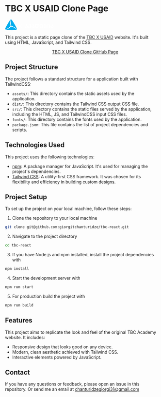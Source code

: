 # TBC X USAID Clone Page
<svg class="w-full h-full" preserveAspectRatio="xMidYMid meet" data-bbox="-0.049 -0.035 160.05 35.031"
    xmlns="http://www.w3.org/2000/svg" viewBox="-0.049 -0.035 160.05 35.031" height="36" width="160"
    data-type="color" role="presentation" aria-hidden="true">
    <g>
    <g clip-path="url(#b290f575-40bd-4c29-b19c-ded35374c9f9_comp-ktjxmlim)">
        <path fill="#00ADEE"
        d="M17.72 20.126a3.738 3.738 0 0 1-1.187 3.079A42.393 42.393 0 0 1 3.49 31.5a6 6 0 0 1-1.37.365 1.043 1.043 0 0 1-1.258-1.083 2.46 2.46 0 0 1 .137-.652C2.27 26.49 6.62 18.587 8.472 15.326c2.315-4.076 8.4-13.898 9.32-15a.332.332 0 0 1 .398-.098c.15.079.267.17.117.711-.796 2.915-1.956 9.255-.756 17.91.065.456.123.86.156 1.245"
        data-color="1"></path>
        <path fill="#00ADEE"
        d="M19.187 24.287a3.737 3.737 0 0 1 3.26-.508 42.26 42.26 0 0 1 13.697 7.134c.372.294.706.631.997 1.005a1.042 1.042 0 0 1-.306 1.63 2.373 2.373 0 0 1-.652.202c-3.79.718-12.81.907-16.56.933-4.688 0-16.232-.326-17.608-.587a.32.32 0 0 1-.28-.293c0-.17 0-.32.554-.463 2.922-.764 8.987-2.935 15.887-8.296.359-.28.652-.535 1.004-.757"
        data-color="1"></path>
        <path fill="#00ADEE"
        d="M22.05 20.929a3.73 3.73 0 0 1-2.067-2.563 42.333 42.333 0 0 1-.652-15.431 6 6 0 0 1 .365-1.37 1.043 1.043 0 0 1 1.565-.548c.182.126.348.273.496.437 2.51 2.929 7.174 10.644 9.078 13.872 2.374 4.05 7.826 14.231 8.309 15.561a.32.32 0 0 1-.111.392c-.144.098-.287.15-.652-.248-2.126-2.146-7.037-6.313-15.13-9.613-.425-.17-.803-.32-1.162-.49"
        data-color="1"></path>
        <path fill="#00ADEE"
        d="M17.386 19.382c.163 1.65.247 2.51-1.096 3.913a44.35 44.35 0 0 1-8.478 6.235 36.381 36.381 0 0 1-5.074 2.478c-1.148.411-2.107.587-2.61-.241a1.597 1.597 0 0 1 0-1.46c1.24-3.366 4.827-9.653 7.175-13.742l.737-1.305c3.593-6.196 8.354-13.78 9.287-15 .137-.176.385-.385.613-.254a.45.45 0 0 1 .163.482c0 .033-.065.255-.085.34-1.539 6.26-1.376 12.39-.652 18.521"
        data-color="1"></path>
        <path fill="#00ADEE"
        d="M22.637 21.313c-1.513-.69-2.302-1.05-2.85-2.915a44.167 44.167 0 0 1-1.174-10.435c-.013-1.885.118-3.77.392-5.635.215-1.2.548-2.12 1.506-2.12A1.611 1.611 0 0 1 21.77.94c2.296 2.765 5.948 9.007 8.322 13.044.248.417.495.848.743 1.304 3.574 6.209 7.761 14.126 8.342 15.548.085.202.143.522-.085.652a.457.457 0 0 1-.502-.104l-.248-.235c-4.65-4.474-10.05-7.395-15.705-9.835z"
        data-color="1"></path>
        <path fill="#00ADEE"
        d="M18.339 24.887c1.35-.965 2.054-1.467 3.946-1.01a44.05 44.05 0 0 1 9.633 4.226 36.58 36.58 0 0 1 4.682 3.156c.933.783 1.565 1.533 1.083 2.361a1.598 1.598 0 0 1-1.266.724c-3.534.606-10.767.652-15.476.652h-1.48c-7.174 0-16.116-.346-17.61-.548-.22 0-.52-.137-.52-.404a.45.45 0 0 1 .338-.378l.333-.098c6.196-1.794 11.426-5.009 16.37-8.687"
        data-color="1"></path>
        <path fill="#ffffff" d="m48.77 20.818.965-.966-2.687-2.686a.683.683 0 0 0-.965.965l2.687 2.687z"
        data-color="2"></path>
        <path fill="#ffffff"
        d="m51.66 21.776 3.671-3.678a.653.653 0 0 0 0-.965.692.692 0 0 0-.965 0l-3.672 3.678-.965.965-3.62 3.62a.653.653 0 0 0 0 .959.652.652 0 0 0 .966 0l3.62-3.613 3.645 3.645a.691.691 0 0 0 .965 0 .653.653 0 0 0 0-.965l-3.645-3.646z"
        data-color="2"></path>
        <path fill="#ffffff"
        d="M70.71 16.526c.116.393.285.768.502 1.116.202.313.476.704.822 1.167.35.443.675.907.972 1.39.276.462.495.957.652 1.473a6.86 6.86 0 0 1 .267 2.009 5.394 5.394 0 0 1-.652 2.68 4.174 4.174 0 0 1-1.709 1.69 5.18 5.18 0 0 1-2.426.567 5.043 5.043 0 0 1-2.406-.568 4.141 4.141 0 0 1-1.69-1.676 5.426 5.426 0 0 1-.613-2.68c.008-.66.09-1.316.248-1.957l2.609.092a7.68 7.68 0 0 0-.183 1.663 3.359 3.359 0 0 0 .548 2.028 1.761 1.761 0 0 0 1.52.75 1.826 1.826 0 0 0 1.493-.652c.4-.571.598-1.26.561-1.957a3.856 3.856 0 0 0-.365-1.741 10.935 10.935 0 0 0-1.115-1.702 13.844 13.844 0 0 1-1.005-1.448 6.06 6.06 0 0 1-.652-1.546 7.077 7.077 0 0 1-.222-2.126h2.655c-.006.483.06.964.195 1.428"
        data-color="2"></path>
        <path fill="#ffffff"
        d="M78.008 28.063a3.972 3.972 0 0 1-1.696-1.539 4.304 4.304 0 0 1-.587-2.237 4.623 4.623 0 0 1 .124-1.108l2.609.104a3.368 3.368 0 0 0-.072.75 2.35 2.35 0 0 0 .607 1.722 2.172 2.172 0 0 0 1.617.652 2.218 2.218 0 0 0 1.585-.567 1.959 1.959 0 0 0 .593-1.507 1.847 1.847 0 0 0-.56-1.435 2.264 2.264 0 0 0-1.579-.509h-.698V20.2h.88c.467.026.928-.11 1.305-.386a1.303 1.303 0 0 0 .457-1.063 1.441 1.441 0 0 0-.483-1.102 1.956 1.956 0 0 0-1.304-.483l.137-2.178a5.102 5.102 0 0 1 2.27.476 3.554 3.554 0 0 1 1.512 1.305c.363.575.55 1.244.535 1.924a3.156 3.156 0 0 1-.45 1.67c-.315.5-.79.88-1.35 1.075a2.609 2.609 0 0 1 1.454 1.161c.369.6.557 1.292.542 1.996a3.822 3.822 0 0 1-.574 2.08 3.913 3.913 0 0 1-1.683 1.442 5.87 5.87 0 0 1-2.609.528 5.713 5.713 0 0 1-2.608-.554"
        data-color="2"></path>
        <path fill="#ffffff"
        d="M93.686 16.526a4.5 4.5 0 0 0 .496 1.116c.202.313.476.704.822 1.167.35.443.675.907.972 1.39.279.46.498.956.652 1.473.19.652.281 1.33.267 2.009a5.394 5.394 0 0 1-.652 2.68 4.194 4.194 0 0 1-1.715 1.69 5.163 5.163 0 0 1-2.426.567 5.04 5.04 0 0 1-2.407-.568 4.121 4.121 0 0 1-1.682-1.676 5.432 5.432 0 0 1-.62-2.68c.007-.66.09-1.316.248-1.957l2.608.091a8.104 8.104 0 0 0-.176 1.664 3.359 3.359 0 0 0 .542 2.002 1.78 1.78 0 0 0 1.526.75 1.807 1.807 0 0 0 1.487-.652c.406-.569.603-1.26.56-1.957a3.77 3.77 0 0 0-.365-1.741 10.93 10.93 0 0 0-1.115-1.702 14.878 14.878 0 0 1-1.004-1.448 6.565 6.565 0 0 1-.652-1.546 7.298 7.298 0 0 1-.222-2.126h2.66c-.005.483.061.964.197 1.428"
        data-color="2"></path>
        <path fill="#ffffff"
        d="M106.691 27.04a5.531 5.531 0 0 0-2.283-.418h-4.409v-1.956h1.337a5.352 5.352 0 0 1-2.008-2.042 5.869 5.869 0 0 1-.757-2.935 5.746 5.746 0 0 1 .555-2.648c.326-.66.842-1.21 1.48-1.578a4.141 4.141 0 0 1 2.054-.515 4.022 4.022 0 0 1 1.859.437 2.65 2.65 0 0 1 1.259 1.259 2.931 2.931 0 0 1 1.304-1.246 4.144 4.144 0 0 1 1.924-.45 4.43 4.43 0 0 1 2.185.535 3.914 3.914 0 0 1 1.539 1.493c.382.68.576 1.45.561 2.23a4.133 4.133 0 0 1-.574 2.172 3.908 3.908 0 0 1-1.578 1.481 4.815 4.815 0 0 1-2.27.522 4.89 4.89 0 0 1-2.276-.515 4.029 4.029 0 0 1-1.591-1.435 3.86 3.86 0 0 1-.574-2.1v-.359a2.01 2.01 0 0 0-.398-1.304 1.305 1.305 0 0 0-1.07-.496 1.425 1.425 0 0 0-1.226.62 3.263 3.263 0 0 0-.45 1.917 4.443 4.443 0 0 0 1.226 3.385 4.92 4.92 0 0 0 3.02 1.337l.587.058a5.606 5.606 0 0 1 3.117 1.2 3.84 3.84 0 0 1 1.305 2.76h-2.694a1.82 1.82 0 0 0-1.102-1.403l-.052-.006zm3.509-6.431c.347-.403.527-.923.502-1.454a2.105 2.105 0 0 0-.522-1.487 1.676 1.676 0 0 0-1.304-.542 1.723 1.723 0 0 0-1.305.542 2.316 2.316 0 0 0 0 2.895 1.724 1.724 0 0 0 1.305.555 1.69 1.69 0 0 0 1.304-.542"
        data-color="2"></path>
        <path fill="#ffffff"
        d="M117.126 28.064a4.043 4.043 0 0 1-1.663-1.52 4.219 4.219 0 0 1-.587-2.224c.003-.496.082-.989.234-1.461l2.55.104c-.077.365-.12.736-.13 1.11a2.291 2.291 0 0 0 .554 1.61 1.999 1.999 0 0 0 1.533.6 1.957 1.957 0 0 0 2.107-2.159v-4.943a1.965 1.965 0 0 0-1.183-1.797 1.956 1.956 0 0 0-2.117.375 1.86 1.86 0 0 0-.39.644 1.853 1.853 0 0 0-.106.745 3.5 3.5 0 0 0 .072.75l-2.661.072a6.492 6.492 0 0 1-.105-1.18 3.524 3.524 0 0 1 .607-2.042 3.911 3.911 0 0 1 1.65-1.357 5.58 5.58 0 0 1 2.328-.469 5.217 5.217 0 0 1 2.335.509 3.849 3.849 0 0 1 1.624 1.467c.402.688.606 1.473.587 2.27v4.956a4.726 4.726 0 0 1-.574 2.374 3.836 3.836 0 0 1-1.637 1.566 5.468 5.468 0 0 1-2.55.554c-.859.02-1.71-.17-2.478-.554z"
        data-color="2"></path>
        <path fill="#ffffff"
        d="M129.008 28.05a4.087 4.087 0 0 1-1.676-1.578 4.571 4.571 0 0 1-.58-2.315 4.798 4.798 0 0 1 .554-2.315 3.912 3.912 0 0 1 1.572-1.579 4.703 4.703 0 0 1 2.335-.56 3.913 3.913 0 0 1 1.493.28c.42.168.795.432 1.096.77v-1.781a1.725 1.725 0 0 0-.652-1.383 2.688 2.688 0 0 0-3.053-.039 1.452 1.452 0 0 0-.606 1.135l-2.707-.091a3.117 3.117 0 0 1 .653-1.918 4.067 4.067 0 0 1 1.728-1.304 6.244 6.244 0 0 1 2.433-.463 5.649 5.649 0 0 1 2.465.528 4.135 4.135 0 0 1 1.728 1.48c.429.64.657 1.395.652 2.166v4.976a4.42 4.42 0 0 1-1.304 3.333 4.898 4.898 0 0 1-3.555 1.232 5.542 5.542 0 0 1-2.608-.567l.032-.007zm4.155-2.25a1.906 1.906 0 0 0 .606-1.454v-.34a1.964 1.964 0 0 0-.606-1.473 2.245 2.245 0 0 0-1.572-.561 2.199 2.199 0 1 0 0 4.39 2.244 2.244 0 0 0 1.572-.562z"
        data-color="2"></path>
        <path fill="#ffffff"
        d="M139.267 25.363a20.419 20.419 0 0 1-.261-3.43v-2.055a5.553 5.553 0 0 1 .606-2.674 4.16 4.16 0 0 1 1.67-1.715 5.218 5.218 0 0 1 4.813 0 4.163 4.163 0 0 1 1.67 1.703c.422.82.63 1.732.606 2.654v2.087a20.76 20.76 0 0 1-.261 3.45 21.28 21.28 0 0 1-.737 3.059h-2.569c.618-2.079.93-4.236.926-6.405v-2.054a3.262 3.262 0 0 0-.541-2.029 1.91 1.91 0 0 0-1.491-.718 1.905 1.905 0 0 0-1.49.718 3.35 3.35 0 0 0-.541 2.048v2.035a22.328 22.328 0 0 0 .926 6.405h-2.609a22.74 22.74 0 0 1-.737-3.079"
        data-color="2"></path>
        <path fill="#ffffff"
        d="M156.811 16.526c.114.393.281.768.496 1.116.202.313.476.704.822 1.167.351.443.675.907.971 1.39a6.66 6.66 0 0 1 .9 3.482 5.39 5.39 0 0 1-.652 2.68 4.141 4.141 0 0 1-1.709 1.69 5.163 5.163 0 0 1-2.426.567 5.041 5.041 0 0 1-2.406-.568 4.141 4.141 0 0 1-1.689-1.676 5.419 5.419 0 0 1-.613-2.68c.007-.66.09-1.316.247-1.957l2.609.092a8.085 8.085 0 0 0-.182 1.663 3.363 3.363 0 0 0 .547 2.028 1.765 1.765 0 0 0 1.526.75 1.824 1.824 0 0 0 1.487-.652c.403-.57.601-1.26.561-1.957a3.768 3.768 0 0 0-.365-1.741 10.935 10.935 0 0 0-1.115-1.702 13.76 13.76 0 0 1-1.004-1.448 6.574 6.574 0 0 1-.653-1.546 7.054 7.054 0 0 1-.221-2.126h2.66a4.93 4.93 0 0 0 .196 1.428"
        data-color="2"></path>
    </g>
    <defs fill="none">
        <clipPath id="b290f575-40bd-4c29-b19c-ded35374c9f9_comp-ktjxmlim">
        <path fill="#ffffff" d="M160 0v35.003H0V0h160z"></path>
        </clipPath>
    </defs>
    </g>
</svg>

This project is a static page clone of the [TBC X USAID](https://www.tbcacademy.ge/usaid) website. It's built using HTML, JavaScript, and Tailwind CSS.

<div style="display: flex; justify-content: center; align-items: center; gap: 10px;">
<img src="https://cdn-icons-png.flaticon.com/512/25/25231.png" width="14"> <a href="https://giorgitchanturidze.github.io/tbc-react/src/" >TBC X USAID Clone GitHub Page</a>
</div>


## Project Structure

The project follows a standard structure for a application built with TailwindCSS:

- `assets/`: This directory contains the static assets used by the application.
- `dist/`: This directory contains the Tailwind CSS output CSS file.
- `src/`: This directory contains the static files served by the application, including the HTML, JS, and TailwindCSS input CSS files.
- `fonts/`: This directory contains the fonts used by the application.
- `package.json`: This file contains the list of project dependencies and scripts.

## Technologies Used

This project uses the following technologies:

- [npm](https://www.npmjs.com/): A package manager for JavaScript. It's used for managing the project's dependencies.
- [Tailwind CSS](https://tailwindcss.com/): A utility-first CSS framework. It was chosen for its flexibility and efficiency in building custom designs.

## Project Setup

To set up the project on your local machine, follow these steps:

1. Clone the repository to your local machine
```bash
git clone git@github.com:giorgitchanturidze/tbc-react.git
```
2. Navigate to the project directory
```bash
cd tbc-react
```
3. If you have Node.js and npm installed, install the project dependencies with 
```bash
npm install
```
4. Start the development server with
```bash
npm run start
```
5. For production build the project with 
```bash
npm run build
```

## Features

This project aims to replicate the look and feel of the original TBC Academy website. It includes:

- Responsive design that looks good on any device.
- Modern, clean aesthetic achieved with Tailwind CSS.
- Interactive elements powered by JavaScript.

## Contact

If you have any questions or feedback, please open an issue in this repository. Or send me an email at [chanturidzegiorgi31@gmail.com](mailto:chanturidzegiorgi31@gmail.com)